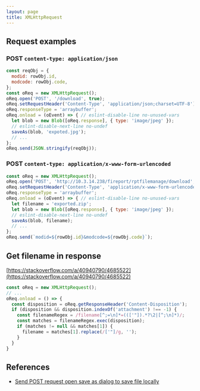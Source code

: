 ```yaml
---
layout: page
title: XMLHttpRequest
---
```


## Request examples

### POST `content-type: application/json`

```js
const reqObj = {
  modid: rowObj.id,
  modcode: rowObj.code,
};
const oReq = new XMLHttpRequest();
oReq.open('POST', '/download', true);
oReq.setRequestHeader('Content-Type', 'application/json;charset=UTF-8');
oReq.responseType = 'arraybuffer';
oReq.onload = (oEvent) => { // eslint-disable-line no-unused-vars
  let blob = new Blob([oReq.response], { type: 'image/jpeg' });
  // eslint-disable-next-line no-undef
  saveAs(blob, 'expoted.jpg');
  // ...
};
oReq.send(JSON.stringify(reqObj));
```

### POST `content-type: application/x-www-form-urlencoded`

```js
const oReq = new XMLHttpRequest();
oReq.open('POST', 'http://10.3.14.238/fireport/rptfilemanage/download', true);
oReq.setRequestHeader('Content-Type', 'application/x-www-form-urlencoded');
oReq.responseType = 'arraybuffer';
oReq.onload = (oEvent) => { // eslint-disable-line no-unused-vars
  let filename = 'exported.zip';
  let blob = new Blob([oReq.response], { type: 'image/jpeg' });
  // eslint-disable-next-line no-undef
  saveAs(blob, filename);
  // ...
};
oReq.send(`modid=${rowObj.id}&modcode=${rowObj.code}`);
```

## Get filename in response

[https://stackoverflow.com/a/40940790/4685522](https://stackoverflow.com/a/40940790/4685522)

```js
const oReq = new XMLHttpRequest();
// ...
oReq.onload = () => {
  const disposition = oReq.getResponseHeader('Content-Disposition');
  if (disposition && disposition.indexOf('attachment') !== -1) {
    const filenameRegex = /filename[^;=\n]*=((['"]).*?\2|[^;\n]*)/;
    const matches = filenameRegex.exec(disposition);
    if (matches != null && matches[1]) {
      filename = matches[1].replace(/['"]/g, '');
    }
  }
}
```

## References

- [Send POST request open save as dialog to save file locally](https://gist.github.com/xxd3vin/9632138c49c94b38b2c632c40990f6f8)